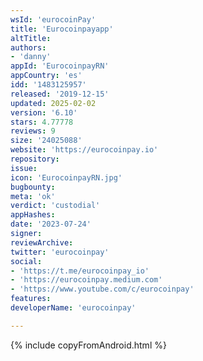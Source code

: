 ```yaml
---
wsId: 'eurocoinPay'
title: 'Eurocoinpayapp'
altTitle: 
authors:
- 'danny'
appId: 'EurocoinpayRN'
appCountry: 'es'
idd: '1483125957'
released: '2019-12-15'
updated: 2025-02-02
version: '6.10'
stars: 4.77778
reviews: 9
size: '24025088'
website: 'https://eurocoinpay.io'
repository: 
issue: 
icon: 'EurocoinpayRN.jpg'
bugbounty: 
meta: 'ok'
verdict: 'custodial'
appHashes: 
date: '2023-07-24'
signer: 
reviewArchive: 
twitter: 'eurocoinpay'
social:
- 'https://t.me/eurocoinpay_io'
- 'https://eurocoinpay.medium.com'
- 'https://www.youtube.com/c/eurocoinpay'
features: 
developerName: 'eurocoinpay'

---
```


{% include copyFromAndroid.html %}